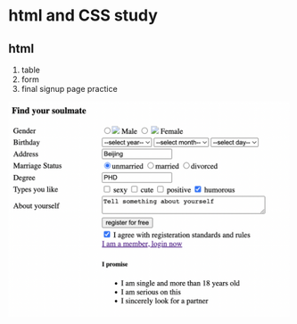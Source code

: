 # html and CSS study 

## html
1. table
2. form
3. final signup page practice

![signup final html view](./pictures/signup.png)
